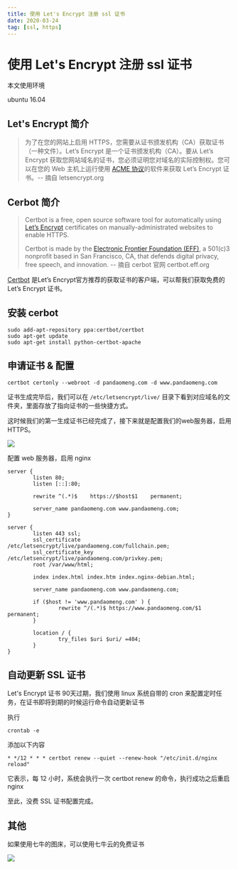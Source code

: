 ```yaml
---
title: 使用 Let's Encrypt 注册 ssl 证书
date: 2020-03-24
tag: [ssl, https]
---
```


# 使用 Let's Encrypt 注册 ssl 证书

本文使用环境

ubuntu 16.04

## Let's Encrypt 简介

> 为了在您的网站上启用 HTTPS，您需要从证书颁发机构（CA）获取证书（一种文件）。Let’s Encrypt 是一个证书颁发机构（CA）。要从 Let’s Encrypt 获取您网站域名的证书，您必须证明您对域名的实际控制权。您可以在您的 Web 主机上运行使用 [ACME 协议](https://tools.ietf.org/html/rfc8555)的软件来获取 Let’s Encrypt 证书。-- 摘自 letsencrypt.org

## Cerbot 简介

> Certbot is a free, open source software tool for automatically using [Let’s Encrypt](https://letsencrypt.org/) certificates on manually-administrated websites to enable HTTPS.
>
> Certbot is made by the [Electronic Frontier Foundation (EFF)](https://www.eff.org/), a 501(c)3 nonprofit based in San Francisco, CA, that defends digital privacy, free speech, and innovation. -- 摘自 cerbot 官网 certbot.eff.org

[Certbot](https://certbot.eff.org/) 是Let’s Encrypt官方推荐的获取证书的客户端，可以帮我们获取免费的Let’s Encrypt 证书。

## 安装 cerbot

```
sudo add-apt-repository ppa:certbot/certbot
sudo apt-get update
sudo apt-get install python-certbot-apache
```

## 申请证书 & 配置

```
certbot certonly --webroot -d pandaomeng.com -d www.pandaomeng.com
```

证书生成完毕后，我们可以在 `/etc/letsencrypt/live/` 目录下看到对应域名的文件夹，里面存放了指向证书的一些快捷方式。

这时候我们的第一生成证书已经完成了，接下来就是配置我们的web服务器，启用HTTPS。

![](http://images.pandaomeng.com/20210312143111.png)

配置 web 服务器，启用 nginx

```
server {
        listen 80;
        listen [::]:80;

        rewrite ^(.*)$    https://$host$1    permanent;
        
        server_name pandaomeng.com www.pandaomeng.com;
}

server {
        listen 443 ssl;
        ssl_certificate /etc/letsencrypt/live/pandaomeng.com/fullchain.pem;
        ssl_certificate_key /etc/letsencrypt/live/pandaomeng.com/privkey.pem;
        root /var/www/html;

        index index.html index.htm index.nginx-debian.html;

        server_name pandaomeng.com www.pandaomeng.com;

        if ($host != 'www.pandaomeng.com' ) {
                rewrite ^/(.*)$ https://www.pandaomeng.com/$1 permanent;
        }

        location / {
                try_files $uri $uri/ =404;
        }
}
```

## 自动更新 SSL 证书

Let's Encrypt 证书 90天过期，我们使用 linux 系统自带的 cron 来配置定时任务，在证书即将到期的时候运行命令自动更新证书

执行

```
crontab -e
```

添加以下内容

```
* */12 * * * certbot renew --quiet --renew-hook "/etc/init.d/nginx reload"
```

它表示，每 12 小时，系统会执行一次  certbot renew 的命令，执行成功之后重启 nginx

至此，没费 SSL 证书配置完成。

## 其他

如果使用七牛的图床，可以使用七牛云的免费证书

![](https://images.pandaomeng.com/20210312150634.png)

